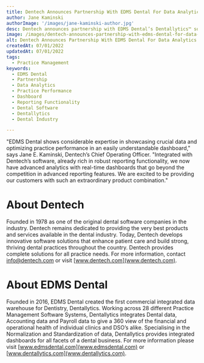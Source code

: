 ```yaml
---
title: Dentech Announces Partnership With EDMS Dental For Data Analytics Solutions
author: Jane Kaminski
authorImage: '/images/jane-kaminski-author.jpg'
desc: Dentech announces partnership with EDMS Dental’s Dentallytics™ software to provide customers with quality operational reporting. The analytics platform provides consistently accurate reports when integrated with Dentech’s solutions and is sure to be an asset when paired with Dentech’s brand new Practice Management Software.
image: /images/dentech-announces-partnership-with-edms-dental-for-data-analytics-solutions.jpg
alt: Dentech Announces Partnership With EDMS Dental For Data Analytics Solutions
createdAt: 07/01/2022
updatedAt: 07/01/2022
tags:
  - Practice Management
keywords:
  - EDMS Dental
  - Partnership
  - Data Analytics
  - Practice Performance
  - Dashboard
  - Reporting Functionality
  - Dental Software
  - Dentallytics
  - Dental Industry

---
```


"EDMS Dental shows considerable expertise in showcasing crucial data and optimizing practice performance in an easily understandable dashboard," says Jane E. Kaminski, Dentech’s Chief Operating Officer. "Integrated with Dentech’s software, already rich in robust reporting functionality, we now have advanced analytics with real-time dashboards that go beyond the competition in advanced reporting features. We are excited to be providing our customers with such an extraordinary product combination."

# About Dentech

Founded in 1978 as one of the original dental software companies in the industry. Dentech remains dedicated to providing the very best products and services available in the dental industry. Today, Dentech develops innovative software solutions that enhance patient care and build strong, thriving dental practices throughout the country. Dentech provides complete solutions for all practice needs. For more information, contact info@dentech.com or visit [www.dentech.com](www.dentech.com).

# About EDMS Dental

Founded in 2016, EDMS Dental created the first commercial integrated data warehouse for Dentistry, Dentallytics. Working across 28 different Practice Management Software Systems, Dentallytics integrates Dental data, Accounting data and Payroll data to give a 360 view of the financial and operational health of individual clinics and DSO’s alike. Specialising in the Normalization and Standardization of data, Dentallytics provides integrated dashboards for all facets of a dental business. For more information please visit [www.edmsdental.com](www.edmsdental.com) or [www.dentallytics.com](www.dentallytics.com).